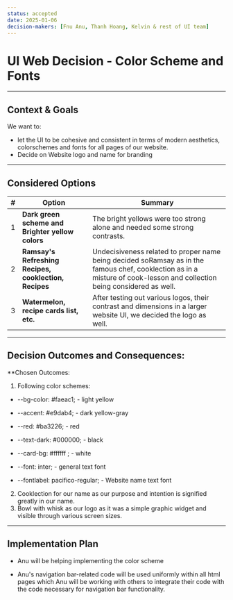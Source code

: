 ```yaml
---
status: accepted
date: 2025-01-06
decision-makers: [Fnu Anu, Thanh Hoang, Kelvin & rest of UI team]
---
```

# UI Web Decision - Color Scheme and Fonts

---

## Context & Goals

We want to:

* let the UI to be cohesive and consistent in terms of modern aesthetics, colorschemes and fonts for all pages of our website.
* Decide on Website logo and name for branding

---

## Considered Options

| # | Option | Summary |
|:-:|--------|---------|
| 1 | **Dark green scheme and Brighter yellow colors** | The bright yellows were too strong alone and needed some strong contrasts.|
| 2 | **Ramsay's Refreshing Recipes, cooklection, Recipes** |  Undecisiveness related to proper name being decided soRamsay as in the famous chef, cooklection as in a misture of cook-lesson and collection being considered as well.|
| 3 | **Watermelon, recipe cards list, etc.** | After testing out various logos, their contrast and dimensions in a larger website UI, we decided the logo as well.|

---

## Decision Outcomes and Consequences:

**Chosen Outcomes: 
1. Following color schemes:
  + --bg-color: #faeac1;         - light yellow
  - --accent: #e9dab4;           - dark yellow-gray
  * --red: #ba3226;              - red
  + --text-dark: #000000;        - black
  - --card-bg: #ffffff ;         - white
  * --font: inter;                      - general text font
  + --fontlabel: pacifico-regular;      - Website name text font

2. Cooklection for our name as our purpose and intention is signified greatly in our name.
3. Bowl with whisk as our logo as it was a simple graphic widget and visible through various screen sizes.
---

## Implementation Plan 

  - Anu will be helping implementing the color scheme
  + Anu's navigation bar-related code will be used uniformly within all html pages which Anu will be working with others to integrate their code with the code necessary for navigation bar functionality.
